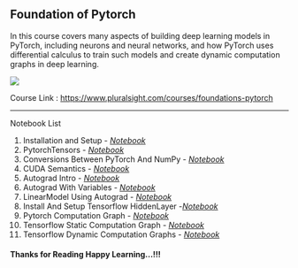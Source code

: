 ## Foundation of Pytorch

In this course covers many aspects of building deep learning models in PyTorch, including neurons and neural networks, and how PyTorch uses differential calculus to train such models and create dynamic computation graphs in deep learning.

![](http://s3-eu-west-1.amazonaws.com/de-blog/uploads/2019/01/pytorch-vs-tensorflow-660x361.jpg)

Course Link : https://www.pluralsight.com/courses/foundations-pytorch

---

Notebook List

1. Installation and Setup - [*Notebook*](https://github.com/ashishpatel26/Best-Pytorch-Beginner-Guide/blob/master/demo1-InstallAndSetup.ipynb)
2. PytorchTensors - [*Notebook*](https://github.com/ashishpatel26/Best-Pytorch-Beginner-Guide/blob/master/demo2-PytorchTensors.ipynb)
3. Conversions Between PyTorch And NumPy  - [*Notebook*](https://github.com/ashishpatel26/Best-Pytorch-Beginner-Guide/blob/master/demo3-ConversionsBetweenPyTorchAndNumPy%20.ipynb)
4. CUDA Semantics - [*Notebook*](https://github.com/ashishpatel26/Best-Pytorch-Beginner-Guide/blob/master/demo4-CUDASemantics.ipynb)
5. Autograd Intro - [*Notebook*](https://github.com/ashishpatel26/Best-Pytorch-Beginner-Guide/blob/master/demo5-AutogradIntro.ipynb)
6. Autograd With Variables - [*Notebook*](https://github.com/ashishpatel26/Best-Pytorch-Beginner-Guide/blob/master/demo6-AutogradWithVariables.ipynb)
7. LinearModel Using Autograd - [*Notebook*](https://github.com/ashishpatel26/Best-Pytorch-Beginner-Guide/blob/master/demo7-LinearModelUsingAutograd.ipynb)
8. Install And Setup Tensorflow HiddenLayer -[*Notebook*](https://github.com/ashishpatel26/Best-Pytorch-Beginner-Guide/blob/master/demo8-InstallAndSetupTensorflowHiddenLayer.ipynb)
9. Pytorch Computation Graph - [*Notebook*](https://github.com/ashishpatel26/Best-Pytorch-Beginner-Guide/blob/master/demo9-PytorchComputationGraph.ipynb)
10. Tensorflow Static Computation Graph  - [*Notebook*](https://github.com/ashishpatel26/Best-Pytorch-Beginner-Guide/blob/master/demo10-TensorflowStaticComputationGraph.ipynb)
11. Tensorflow Dynamic Computation Graphs  - [*Notebook*](https://github.com/ashishpatel26/Best-Pytorch-Beginner-Guide/blob/master/demo11-TensorflowDynamicComputationGraphs.ipynb)

#### Thanks for Reading Happy Learning...!!!

